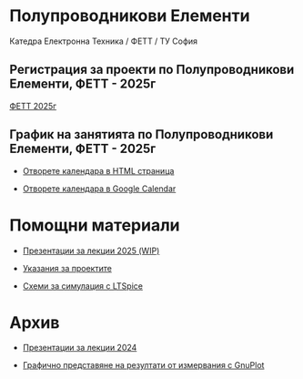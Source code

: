 # Полупроводникови Елементи
Катедра Електронна Техника / ФЕТТ / ТУ София

## Регистрация за проекти по Полупроводникови Елементи, ФЕТТ - 2025г

[ФЕТТ 2025г](https://forms.gle/CbhQ3FzDoZFezW1h6)

## График на занятията по Полупроводникови Елементи, ФЕТТ - 2025г

* [Отворете календара в HTML страница](https://vpt-tus.github.io/ppe/calendar.html)

* [Отворете календара в Google Calendar](https://calendar.google.com/calendar/embed?height=600&wkst=2&ctz=Europe%2FSofia&showPrint=0&hl=bg&title=%D0%93%D1%80%D0%B0%D1%84%D0%B8%D0%BA%20%D0%BD%D0%B0%20%D0%B7%D0%B0%D0%BD%D1%8F%D1%82%D0%B8%D1%8F%D1%82%D0%B0%20%D0%BF%D0%BE%20%D0%9F%D0%9F%D0%95%2C%20%D0%A4%D0%95%D0%A2%D0%A2%2C%20%D0%A2%D0%A3-%D0%A1%D0%BE%D1%84%D0%B8%D1%8F&src=MTYwZTM5NjZmMTZjNDMwZmIzYTJhM2FlMzliZjI3YmJjZWRjNjRkODMxY2Y5MzhlOWY2OTlhYmQ3ZGI4ZDA1NkBncm91cC5jYWxlbmRhci5nb29nbGUuY29t&src=ZW4uYnVsZ2FyaWFuI2hvbGlkYXlAZ3JvdXAudi5jYWxlbmRhci5nb29nbGUuY29t&color=%23039be5&color=%23009688)

# Помощни материали

* [Презентации за лекции 2025 (WIP)](Lectures)

* [Указания за проектите](Projects)

* [Схеми за симулация с LTSpice](Circuits)

# Архив

* [Презентации за лекции 2024](Lectures-2024)

* [Графично представяне на резултати от измервания с GnuPlot](GnuPlot)